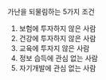 가난을 되물림하는 5가지 조건
1. 보험에 투자하지 않은 사람
2. 건강에 투자하지 않은 사람
3. 교육에 투자지 않은 사람
4. 정보 습득에 관심 없는 사람
5. 자기개발에 관심 없는 사람



